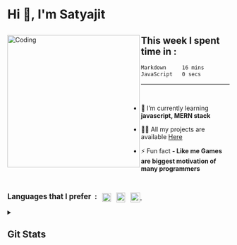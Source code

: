 <h1 align="left">Hi 👋, I'm Satyajit</h1>
<!-- <h2 align="center">A student of CS, continuously evolving with each Line of code</h2> 
<br><br> -->

<!-- <img align="center" alt="coding" width="100%" height="150px" src="https://user-images.githubusercontent.com/77431114/209073545-401545cf-ff6a-4eb0-9127-d0b77ac5d402.png">
<br>
-->

<!-- <p align="left"> <img src="https://komarev.com/ghpvc/?username=pul5tar&label=Profile%20views&color=0e75b6&style=flat" alt="pul5tar" /> </p>  -->

<div>
<!-- Image on the left -->
<img width="300" align="left" align="" alt="Coding" src="https://github.com/PuL5TaR/music_visualizer32/assets/77431114/50d42046-d501-438e-832d-48a0176abdbb">

<!-- Coding time stats on the right -->
    
## This week I spent time in : 
<!--START_SECTION:waka-->
    
```txt
Markdown     16 mins         ████████████████████████▓   98.14 %
JavaScript   0 secs          ▒░░░░░░░░░░░░░░░░░░░░░░░░   01.86 %
```

<!--END_SECTION:waka-->  
</div><hr><br>

- 🌱 I’m currently learning **javascript, MERN stack**
  
- 👨‍💻 All my projects are available [Here](https://github.com/PuL5TaR?tab=repositories)
<!-- - 📫 Reach me at **- myemail@email.com** -->
- ⚡ Fun fact **- Like me Games are biggest motivation of many programmers**

<!--
</p>
<br><br>
<table>
<tr><td><ul><br>
    <li> 🌱 I’m currently learning  <strong>Computer vision & web dev</strong></li>
    <li> 👨‍💻 All my projects are available <a href="https://github.com/PuL5TaR?tab=repositories">here</a></li>
    <li>⚡ Fun fact <strong>- Like me Games are biggest motivation of many programmers</strong></li>
<br></ul></td></tr>
</table>
-->

<!--
<p>
<span><big><strong>Connect with me &nbsp;: &nbsp;</strong></big></span>
<a href="https://www.linkedin.com/in/satyajit-nayak-42b8a01a1" target="blank">
    <img align="center" src="https://user-images.githubusercontent.com/77431114/208966476-80404db4-fb2f-41fa-a875-5a89d340cfb3.png" alt="LinkedIn" height="27 width="27" /></a>&nbsp
<a href="https://www.instagram.com/5n.cde">
    <img align="center" src="https://www.freepnglogos.com/uploads/logo-ig-png/logo-ig-instagram-new-logo-vector-download-13.png" height="28" width="28" /></a>
<a href="https://stackoverflow.com/users/16443462/pul5tar" target="blank">
    <img align="center" src="https://user-images.githubusercontent.com/77431114/208966688-69c49fa6-6db2-46cf-980c-f6af3af0ae15.png" alt="Stackoverflow" height="30" width="30" /></a>
</p>

-->
<br>
<p align="left">
<span><big><strong>Languages that I prefer &nbsp;: &nbsp;</strong></big></span>
<a href="https://www.w3schools.com/js/" target="_blank" rel="noreferrer">
    <img align="center" src="https://user-images.githubusercontent.com/77431114/209035553-878c6780-bd9b-4f51-99de-6d1e615cce12.png" alt="cplusplus" width="20" height="20" /></a>&nbsp;&nbsp;
<a href="https://www.w3schools.com/cpp/" target="_blank" rel="noreferrer"><span></span><span></span>
    <img align="center" src="https://user-images.githubusercontent.com/77431114/208966929-0a119923-ed46-44c5-8861-54b8e998db9e.png" alt="cplusplus" width="20" height="22" /></a>&nbsp;&nbsp;
<a href="https://www.python.org/" alt="python" width="40" height="40"><span></span><span></span>
    <img align="center" src="https://user-images.githubusercontent.com/77431114/208967042-538c3c39-b150-4e03-9e51-d1b2a0b6207d.png" alt="nodejs" width="22" height="22" /> </a>&nbsp;&nbsp;
</p>

<details close> 
  <summary><h2>Git Stats</h2></summary>
    <img src="https://github-readme-stats.vercel.app/api/top-langs?username=pul5tar&show_icons=true&theme=transparent&layout=compact" alt="Most used Languages"/>
        <br>
    <!-- <img src="https://github-readme-stats.vercel.app/api?username=pul5tar&show_icons=true&locale=en&theme=highcontrast" alt="Github stats"/>
        <br> -->
    <img src="https://github-readme-streak-stats.herokuapp.com/?user=pul5tar&theme=merko" alt="Current & Total Streak"/>
    <br><br>
    <a href="https://app.daily.dev/PuL5Tar"><img src="https://api.daily.dev/devcards/66ee5feb68f843f287b2212e4efec70d.png?r=hjw" width="200" alt="Satyajit Nayak's Dev Card"/></a>
</details>

